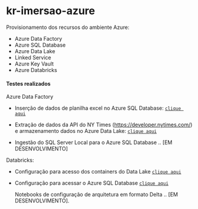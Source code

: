 # kr-imersao-azure

Provisionamento dos recursos do ambiente Azure:
- Azure Data Factory
- Azure SQL Database
- Azure Data Lake
- Linked Service
- Azure Key Vault
- Azure Databricks

#### Testes realizados 

Azure Data Factory
- Inserção de dados de planilha excel no Azure SQL Database: [`clique aqui`](pipeline/COPY_COPYDATA.json)
- Extração de dados da API do NY Times (https://developer.nytimes.com/) e armazenamento dados no Azure Data Lake: [`clique aqui`](pipeline/COPY_COPYDATAAPI.json)

- Ingestão do SQL Server Local para o Azure SQL Database .. [EM DESENVOLVIMENTO]

Databricks:
- Configuração para acesso dos containers do Data Lake [`clique aqui`](dbw-imersaoazure/Connection_Data_Lake.py)
- Configuração para acessar o Azure SQL Database [`clique aqui`](dbw-imersaoazure/Connection_DB.py)

  Notebooks de configuração de arquitetura em formato Delta .. [EM DESENVOLVIMENTO]. 

